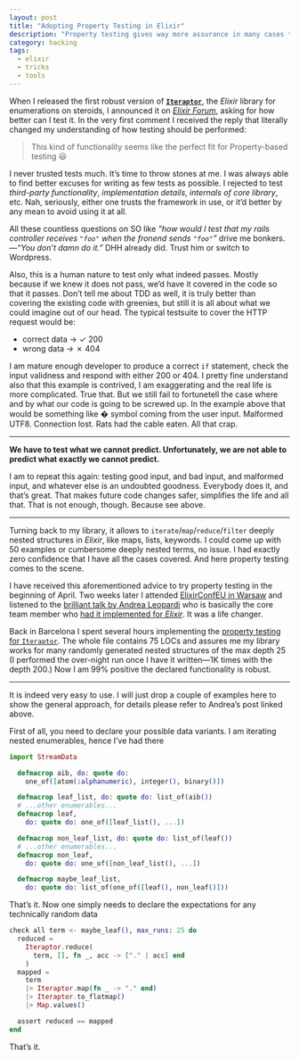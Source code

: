 ```yaml
---
layout: post
title: "Adopting Property Testing in Elixir"
description: "Property testing gives way more assurance in many cases than other testing techniques"
category: hacking
tags:
  - elixir
  - tricks
  - tools
---
```


When I released the first robust version of [**`Iteraptor`**](https://hexdocs.pm/iteraptor), the _Elixir_ library for enumerations on steroids, I announced it on [_Elixir Forum_](https://elixirforum.com/t/iteraptor-iterating-nested-terms-like-i-m-five/13536), asking for how better can I test it. In the very first comment I received the reply that literally changed my understanding of how testing should be performed:

> This kind of functionality seems like the perfect fit for Property-based testing 😃

I never trusted tests much. It’s time to throw stones at me. I was always able to find better excuses for writing as few tests as possible. I rejected to test _third-party functionality_, _implementation details_, _internals of core library_, etc. Nah, seriously, either one trusts the framework in use, or it’d better by any mean to avoid using it at all.

All these countless questions on SO like _“how would I test that my rails controller receives `"foo"` when the fronend sends `"foo"`”_ drive me bonkers.—_“You don’t damn do it.”_ DHH already did. Trust him or switch to Wordpress.

Also, this is a human nature to test only what indeed passes. Mostly because if we knew it does not pass, we’d have it covered in the code so that it passes. Don’t tell me about TDD as well, it is truly better than covering the existing code with greenies, but still it is all about what we could imagine out of our head. The typical testsuite to cover the HTTP request would be:

- correct data → ✓ 200
- wrong data → ✗ 404

I am mature enough developer to produce a correct `if` statement, check the input validness and respond with either 200 or 404. I pretty fine understand also that this example is contrived, I am exaggerating and the real life is more complicated. True that. But we still fail to fortunetell the case where and by what our code is going to be screwed up. In the example above that would be something like � symbol coming from the user input. Malformed UTF8. Connection lost. Rats had the cable eaten. All that crap.

---

**We have to test what we cannot predict. Unfortunately, we are not able to predict what exactly we cannot predict.**

I am to repeat this again: testing good input, and bad input, and malformed input, and whatever else is an undoubted goodness. Everybody does it, and that’s great. That makes future code changes safer, simplifies the life and all that. That is not enough, though. Because see above.

---

Turning back to my library, it allows to `iterate`/`map`/`reduce`/`filter` deeply nested structures in _Elixir_, like maps, lists, keywords. I could come up with 50 examples or cumbersome deeply nested terms, no issue. I had exactly zero confidence that I have all the cases covered. And here property testing comes to the scene.

I have received this aforementioned advice to try property testing in the beginning of April. Two weeks later I attended [ElixirConfEU in Warsaw](http://www.elixirconf.eu/) and listened to the [brilliant talk by Andrea Leopardi](https://www.youtube.com/watch?v=p84DMv8TQuo) who is basically the core team member who [had it implemented for _Elixir_](https://andrealeopardi.com/posts/the-guts-of-a-property-testing-library/). It was a life changer.

Back in Barcelona I spent several hours implementing the [property testing for `Iteraptor`](https://github.com/am-kantox/elixir-iteraptor/blob/v1.2.1/test/property/iteraptor_test.exs). The whole file contains 75 LOCs and assures me my library works for many randomly generated nested structures of the max depth 25 (I performed the over-night run once I have it written—1K times with the depth 200.) Now I am 99% positive the declared functionality is robust.

---

It is indeed very easy to use. I will just drop a couple of examples here to show the general approach, for details please refer to Andrea’s post linked above.

First of all, you need to declare your possible data variants. I am iterating nested enumerables, hence I’ve had there

```elixir
import StreamData

  defmacrop aib, do: quote do:
    one_of([atom(:alphanumeric), integer(), binary()])

  defmacrop leaf_list, do: quote do: list_of(aib())
  # ...other enumerables...
  defmacrop leaf,
    do: quote do: one_of([leaf_list(), ...])

  defmacrop non_leaf_list, do: quote do: list_of(leaf())
  # ...other enumerables...
  defmacrop non_leaf,
    do: quote do: one_of([non_leaf_list(), ...])

  defmacrop maybe_leaf_list,
    do: quote do: list_of(one_of([leaf(), non_leaf()]))
```

That’s it. Now one simply needs to declare the expectations for any technically random data

```elixir
check all term <- maybe_leaf(), max_runs: 25 do
  reduced =
    Iteraptor.reduce(
      term, [], fn _, acc -> ["." | acc] end
    )
  mapped =
    term
    |> Iteraptor.map(fn _ -> "." end)
    |> Iteraptor.to_flatmap()
    |> Map.values()

  assert reduced == mapped
end
```

That’s it.
